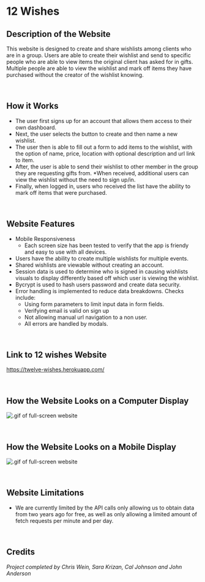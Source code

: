 # 12 Wishes

## Description of the Website
This website is designed to create and share wishlists among clients who are in a group. 
Users are able to create their wishlist and send to specific people who are able to view items the original client has asked for in gifts. Multiple people are able to view the wishlist and mark off items they have purchased without the creator of the wishlist knowing. 

<br/>

## How it Works
* The user first signs up for an account that allows them access to their own dashboard.
* Next, the user selects the button to create and then name a new wishlist.
* The user then is able to fill out a form to add items to the wishlist, with the option of name, price, location with optional description and url link to item. 
* After, the user is able to send their wishlist to other member in the group they are requesting gifts from. 
*When received, additional users can view the wishlist without the need to sign up/in.  
* Finally, when logged in, users who received the list have the ability to mark off items that were purchased. 


<br/>

## Website Features
* Mobile Responsiveness
    * Each screen size has been tested to verify that the app is friendy and easy to use with all devices.
* Users have the ability to create multiple wishlists for multiple events. 
* Shared wishlists are viewable without creating an account.  
* Session data is used to determine who is signed in causing wishlists visuals to display  differently based off which user is viewing the wishlist.  
* Bycrypt is used to hash users password and create data security.  
* Error handling is implemented to reduce data breakdowns. Checks include:
    * Using form parameters to limit input data in form fields. 
    * Verifying email is valid on sign up
    * Not allowing manual url navigation to a non user. 
    * All errors are handled by modals.

  
<br/>

## Link to 12 wishes Website
https://twelve-wishes.herokuapp.com/

<br/>

## How the Website Looks on a Computer Display

![.gif of full-screen website](./assets/gifs/full-screen-cryptocalc.gif)

<br/>

## How the Website Looks on a Mobile Display

![.gif of full-screen website](./assets/gifs/mobile-screen-cryptocalc.gif)

<br/>

## Website Limitations
* We are currently limited by the API calls only allowing us to obtain data from two years ago for free, as well as only allowing a limited amount of fetch requests per minute and per day.

<br/>

## Credits

*Project completed by Chris Wein, Sara Krizan, Cal Johnson and John Anderson*